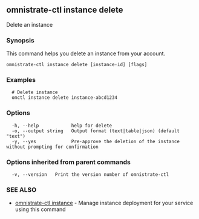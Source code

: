 ## omnistrate-ctl instance delete

Delete an instance

### Synopsis

This command helps you delete an instance from your account.

```
omnistrate-ctl instance delete [instance-id] [flags]
```

### Examples

```
  # Delete instance
  omctl instance delete instance-abcd1234
```

### Options

```
  -h, --help            help for delete
  -o, --output string   Output format (text|table|json) (default "text")
  -y, --yes             Pre-approve the deletion of the instance without prompting for confirmation
```

### Options inherited from parent commands

```
  -v, --version   Print the version number of omnistrate-ctl
```

### SEE ALSO

* [omnistrate-ctl instance](omnistrate-ctl_instance.md)	 - Manage instance deployment for your service using this command

